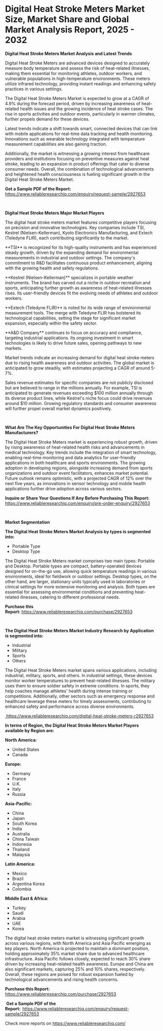 <p><h1>Digital Heat Stroke Meters Market Size, Market Share and Global Market Analysis Report, 2025 - 2032</h1></p><p><strong>Digital Heat Stroke Meters Market Analysis and Latest Trends</strong></p>
<p><p>Digital Heat Stroke Meters are advanced devices designed to accurately measure body temperature and assess the risk of heat-related illnesses, making them essential for monitoring athletes, outdoor workers, and vulnerable populations in high-temperature environments. These meters utilize infrared technology, providing instant readings and enhancing safety practices in various settings.</p><p>The Digital Heat Stroke Meters Market is expected to grow at a CAGR of 4.9% during the forecast period, driven by increasing awareness of heat-related health issues and the growing incidence of heat stroke cases. The rise in sports activities and outdoor events, particularly in warmer climates, further propels demand for these devices. </p><p>Latest trends indicate a shift towards smart, connected devices that can link with mobile applications for real-time data tracking and health monitoring. Innovations such as wearable technology integrated with temperature measurement capabilities are also gaining traction. </p><p>Additionally, the market is witnessing a growing interest from healthcare providers and institutions focusing on preventive measures against heat stroke, leading to an expansion in product offerings that cater to diverse consumer needs. Overall, the combination of technological advancements and heightened health consciousness is fueling significant growth in the Digital Heat Stroke Meters Market.</p></p>
<p><strong>Get a Sample PDF of the Report:&nbsp;</strong> <a href="https://www.reliableresearchiq.com/enquiry/request-sample/2927653?utm_campaign=3349&utm_medium=2&utm_source=Github&utm_content=ia&utm_term=12032025&utm_id=digital-heat-stroke-meters">https://www.reliableresearchiq.com/enquiry/request-sample/2927653</a></p>
<p>&nbsp;</p>
<p><strong>Digital Heat Stroke Meters Major Market Players</strong></p>
<p><p>The digital heat stroke meters market features competitive players focusing on precision and innovative technologies. Key companies include TSI, Kestrel (Nielsen-Kellerman), Kyoto Electronics Manufacturing, and Extech (Teledyne FLIR), each contributing significantly to the market.</p><p>**TSI** is recognized for its high-quality instruments and has experienced steady growth, driven by the expanding demand for environmental measurements in industrial and outdoor settings. The company's commitment to R&D facilitates continuous product enhancement, aligning with the growing health and safety regulations.</p><p>**Kestrel (Nielsen-Kellerman)** specializes in portable weather instruments. The brand has carved out a niche in outdoor recreation and sports, anticipating further growth as awareness of heat-related illnesses rises. Its user-friendly devices fit the evolving needs of athletes and outdoor workers.</p><p>**Extech (Teledyne FLIR)** is noted for its wide range of environmental measurement tools. The merge with Teledyne FLIR has bolstered its technological capabilities, setting the stage for significant market expansion, especially within the safety sector.</p><p>**A&D Company** continues to focus on accuracy and compliance, targeting industrial applications. Its ongoing investment in smart technologies is likely to drive future sales, opening pathways to new markets.</p><p>Market trends indicate an increasing demand for digital heat stroke meters due to rising health awareness and outdoor activities. The global market is anticipated to grow steadily, with estimates projecting a CAGR of around 5-7%.</p><p>Sales revenue estimates for specific companies are not publicly disclosed but are believed to range in the millions annually. For example, TSI is anticipated to generate revenues exceeding $100 million annually through its diverse product lines, while Kestrel's niche focus could drive revenues around $10 million. Growing regulatory standards and consumer awareness will further propel overall market dynamics positively.</p></p>
<p>&nbsp;</p>
<p><strong>What Are The Key Opportunities For Digital Heat Stroke Meters Manufacturers?</strong></p>
<p><p>The Digital Heat Stroke Meters market is experiencing robust growth, driven by rising awareness of heat-related health risks and advancements in medical technology. Key trends include the integration of smart technology, enabling real-time monitoring and data analytics for user-friendly applications in both healthcare and sports environments. The growing adoption in developing regions, alongside increasing demand from sports organizations and outdoor event facilitators, enhances market potential. Future outlook remains optimistic, with a projected CAGR of 12% over the next five years, as innovations in sensor technology and mobile health applications further drive adoption across various sectors.</p></p>
<p><strong>Inquire or Share Your Questions If Any Before Purchasing This Report:</strong> <a href="https://www.reliableresearchiq.com/enquiry/pre-order-enquiry/2927653?utm_campaign=3349&utm_medium=2&utm_source=Github&utm_content=ia&utm_term=12032025&utm_id=digital-heat-stroke-meters">https://www.reliableresearchiq.com/enquiry/pre-order-enquiry/2927653</a></p>
<p>&nbsp;</p>
<p><strong>Market Segmentation</strong></p>
<p><strong>The Digital Heat Stroke Meters Market Analysis by types is segmented into:</strong></p>
<p><ul><li>Portable Type</li><li>Desktop Type</li></ul></p>
<p><p>The Digital Heat Stroke Meters market comprises two main types: Portable and Desktop. Portable types are compact, battery-operated devices designed for on-the-go use, allowing quick temperature readings in various environments, ideal for fieldwork or outdoor settings. Desktop types, on the other hand, are larger, stationary units typically used in laboratories or clinical settings for more extensive monitoring and analysis. Both types are essential for assessing environmental conditions and preventing heat-related illnesses, catering to different professional needs.</p></p>
<p><strong>Purchase this Report:&nbsp;</strong><a href="https://www.reliableresearchiq.com/purchase/2927653?utm_campaign=3349&utm_medium=2&utm_source=Github&utm_content=ia&utm_term=12032025&utm_id=digital-heat-stroke-meters">https://www.reliableresearchiq.com/purchase/2927653</a></p>
<p>&nbsp;</p>
<p><strong>The Digital Heat Stroke Meters Market Industry Research by Application is segmented into:</strong></p>
<p><ul><li>Industrial</li><li>Military</li><li>Sports</li><li>Others</li></ul></p>
<p><p>The Digital Heat Stroke Meters market spans various applications, including industrial, military, sports, and others. In industrial settings, these devices monitor worker temperatures to prevent heat-related illnesses. The military uses them to ensure soldier safety in extreme conditions. In sports, they help coaches manage athletes' health during intense training or competitions. Additionally, other sectors such as emergency response and healthcare leverage these meters for timely assessments, contributing to enhanced safety and performance across diverse environments.</p></p>
<p><a href="https://www.reliableresearchiq.com/digital-heat-stroke-meters-r2927653?utm_campaign=3349&utm_medium=2&utm_source=Github&utm_content=ia&utm_term=12032025&utm_id=digital-heat-stroke-meters">&nbsp;https://www.reliableresearchiq.com/digital-heat-stroke-meters-r2927653</a></p>
<p><strong>In terms of Region, the Digital Heat Stroke Meters Market Players available by Region are:</strong></p>
<p>
    <p> <strong> North America: </strong>
        <ul>
            <li>United States</li>
            <li>Canada</li>
        </ul>
        </p> 
    <p> <strong> Europe: </strong>
        <ul>
            <li>Germany</li>
            <li>France</li>
            <li>U.K.</li>
            <li>Italy</li>
            <li>Russia</li>
        </ul>
        </p> 
    <p> <strong> Asia-Pacific: </strong>
        <ul>
            <li>China</li>
            <li>Japan</li>
            <li>South Korea</li>
            <li>India</li>
            <li>Australia</li>
            <li>China Taiwan</li>
            <li>Indonesia</li>
            <li>Thailand</li>
            <li>Malaysia</li>
        </ul>
        </p> 
    <p> <strong> Latin America: </strong>
        <ul>
            <li>Mexico</li>
            <li>Brazil</li>
            <li>Argentina Korea</li>
            <li>Colombia</li>
        </ul>
        </p> 
    <p> <strong> Middle East & Africa: </strong>
        <ul>
            <li>Turkey</li>
            <li>Saudi</li>
            <li>Arabia</li>
            <li>UAE</li>
            <li>Korea</li>
        </ul>
    </p>
    </p>
<p><p>The digital heat stroke meters market is witnessing significant growth across various regions, with North America and Asia Pacific emerging as key players. North America is projected to maintain a dominant position, holding approximately 35% market share due to advanced healthcare infrastructure. Asia Pacific follows closely, expected to reach 30% share driven by increasing heat-related health awareness. Europe and China are also significant markets, capturing 25% and 10% shares, respectively. Overall, these regions are poised for robust expansion fueled by technological advancements and rising health concerns.</p></p>
<p><strong>Purchase this Report: </strong><a href="https://www.reliableresearchiq.com/purchase/2927653?utm_campaign=3349&utm_medium=2&utm_source=Github&utm_content=ia&utm_term=12032025&utm_id=digital-heat-stroke-meters">https://www.reliableresearchiq.com/purchase/2927653</a></p>
<p>&nbsp;<strong>Get a Sample PDF of the Report:&nbsp;&nbsp;</strong><a href="https://www.reliableresearchiq.com/enquiry/request-sample/2927653?utm_campaign=3349&utm_medium=2&utm_source=Github&utm_content=ia&utm_term=12032025&utm_id=digital-heat-stroke-meters">https://www.reliableresearchiq.com/enquiry/request-sample/2927653</a></p>
<p><strong></strong></p>
<p>Check more reports on <a href="https://www.reliableresearchiq.com/?utm_campaign=3349&utm_medium=2&utm_source=Github&utm_content=ia&utm_term=12032025&utm_id=digital-heat-stroke-meters">https://www.reliableresearchiq.com/</a></p>